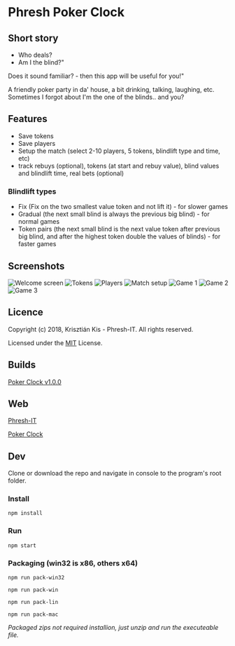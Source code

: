 # Phresh Poker Clock

## Short story

- Who deals?
- Am I the blind?"

Does it sound familiar? - then this app will be useful for you!"

A friendly poker party in da' house, a bit drinking, talking, laughing, etc.
Sometimes I forgot about I'm the one of the blinds.. and you?

## Features

- Save tokens
- Save players
- Setup the match (select 2-10 players, 5 tokens, blindlift type and time, etc)
- track rebuys (optional), tokens (at start and rebuy value), blind values and blindlift time, real bets (optional)

### Blindlift types

- Fix (Fix on the two smallest value token and not lift it) - for slower games
- Gradual (the next small blind is always the previous big blind) - for normal games
- Token pairs (the next small blind is the next value token after previous big blind, and after the highest token double the values of blinds) - for faster games

## Screenshots

![Welcome screen](https://github.com/Phreshhh/PokerClock/blob/master/screenshots/screenshots/welcome.jpg)
![Tokens](https://github.com/Phreshhh/PokerClock/blob/master/screenshots/screenshots/tokens.jpg)
![Players](https://github.com/Phreshhh/PokerClock/blob/master/screenshots/screenshots/players.jpg)
![Match setup](https://github.com/Phreshhh/PokerClock/blob/master/screenshots/screenshots/setup_match.jpg)
![Game 1](https://github.com/Phreshhh/PokerClock/blob/master/screenshots/screenshots/game0.jpg)
![Game 2](https://github.com/Phreshhh/PokerClock/blob/master/screenshots/screenshots/game1.jpg)
![Game 3](https://github.com/Phreshhh/PokerClock/blob/master/screenshots/screenshots/game2.jpg)

## Licence
Copyright (c) 2018, Krisztián Kis - Phresh-IT. All rights reserved.

Licensed under the [MIT](https://github.com/Phreshhh/PokerClock/blob/master/LICENSE.md) License.

## Builds
[Poker Clock v1.0.0](https://github.com/Phreshhh/PokerClock/releases/tag/v1.0.0)

## Web

[Phresh-IT](http://phresh-it.hu/)

[Poker Clock](http://phresh-it.hu/apps/pokerclock/)

## Dev

Clone or download the repo and navigate in console to the program's root folder.

### Install

```
npm install
```

### Run

```
npm start
```

### Packaging (win32 is x86, others x64)

```
npm run pack-win32

npm run pack-win

npm run pack-lin

npm run pack-mac
```

*Packaged zips not required installion, just unzip and run the executeable file.*
